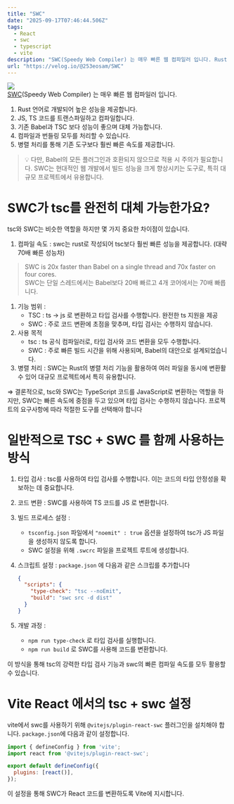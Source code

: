 ```yaml
---
title: "SWC"
date: "2025-09-17T07:46:44.506Z"
tags:
  - React
  - swc
  - typescript
  - vite
description: "SWC(Speedy Web Compiler) 는 매우 빠른 웹 컴파일러 입니다. Rust 언어로 개발되어 높은 성능을 제공합니다.JS, TS 코드를 트랜스파일하고 컴파일합니다.기존 Babel과 TSC 보다 성능이 좋으며 대체 가능합니다.컴파일과 번들링 모두를 처리할 수"
url: "https://velog.io/@253eosam/SWC"
---
```


![](https://velog.velcdn.com/images/253eosam/post/cb1df840-91c9-4e5a-b05f-770e5c0fc4e6/image.png)  
[SWC](https://swc.rs/)(Speedy Web Compiler) 는 매우 빠른 웹 컴파일러 입니다.

1.  Rust 언어로 개발되어 높은 성능을 제공합니다.
2.  JS, TS 코드를 트랜스파일하고 컴파일합니다.
3.  기존 Babel과 TSC 보다 성능이 좋으며 대체 가능합니다.
4.  컴파일과 번들링 모두를 처리할 수 있습니다.
5.  병렬 처리를 통해 기존 도구보다 훨씬 빠른 속도를 제공합니다.

> 💡 다만, Babel의 모든 플러그인과 호환되지 않으므로 적용 시 주의가 필요합니다. SWC는 현대적인 웹 개발에서 빌드 성능을 크게 향상시키는 도구로, 특히 대규모 프로젝트에서 유용합니다.

# SWC가 tsc를 완전히 대체 가능한가요?

tsc와 SWC는 비슷한 역할을 하지만 몇 가지 중요한 차이점이 있습니다.

1.  컴파일 속도 : swc는 rust로 작성되어 tsc보다 훨씬 빠른 성능을 제공합니다. (대략 70배 빠른 성능차)

> SWC is 20x faster than Babel on a single thread and 70x faster on four cores.  
> SWC는 단일 스레드에서는 Babel보다 20배 빠르고 4개 코어에서는 70배 빠릅니다.

1.  기능 범위 :
    *   TSC : ts → js 로 변환하고 타입 검사를 수행합니다. 완전한 ts 지원을 제공
    *   SWC : 주로 코드 변환에 초점을 맞추며, 타입 검사는 수행하지 않습니다.
2.  사용 목적
    *   tsc : ts 공식 컴파일러로, 타입 검사와 코드 변환을 모두 수행합니다.
    *   SWC : 주로 빠른 빌드 시간을 위해 사용되며, Babel의 대안으로 설계되었습니다.
3.  병렬 처리 : SWC는 Rust의 병렬 처리 기능을 활용하여 여러 파일을 동시에 변환활 수 있어 대규모 프로젝트에서 특히 유용합니다.

⇒ 결론적으로, tsc와 SWC는 TypeScript 코드를 JavaScript로 변환하는 역할을 하지만, SWC는 빠른 속도에 중점을 두고 있으며 타입 검사는 수행하지 않습니다. 프로젝트의 요구사항에 따라 적절한 도구를 선택해야 합니다

# 일반적으로 TSC + SWC 를 함께 사용하는 방식

1.  타입 검사 : tsc를 사용하여 타입 검사를 수행합니다. 이는 코드의 타입 안정성을 확보하는 데 중요합니다.
    
2.  코드 변환 : SWC를 사용하여 TS 코드를 JS 로 변환합니다.
    
3.  빌드 프로세스 설정 :
    
    *   `tsconfig.json` 파일에서 `"noemit" : true` 옵션을 설정하여 tsc가 JS 파일을 생성하지 않도록 합니다.
    *   SWC 설정을 위해 `.swcrc` 파일을 프로젝트 루트에 생성합니다.
4.  스크립트 설정 : `package.json` 에 다음과 같은 스크립를 추가합니다
    
    ```json
    {
      "scripts": {
        "type-check": "tsc --noEmit",
        "build": "swc src -d dist"
      }
    }
    ```
    
5.  개발 과정 :
    
    *   `npm run type-check` 로 타입 검사를 실행합니다.
    *   `npm run build` 로 SWC를 사용해 코드를 변환합니다.

이 방식을 통해 tsc의 강력한 타입 검사 기능과 swc의 빠른 컴파일 속도를 모두 활용할 수 있습니다.

# Vite React 에서의 tsc + swc 설정

vite에서 swc를 사용하기 위해 `@vitejs/plugin-react-swc` 플러그인을 설치해야 합니다. `package.json`에 다음과 같이 설정합니다.

```jsx
import { defineConfig } from 'vite';
import react from '@vitejs/plugin-react-swc';

export default defineConfig({
  plugins: [react()],
});
```

이 설정을 통해 SWC가 React 코드를 변환하도록 Vite에 지시합니다.